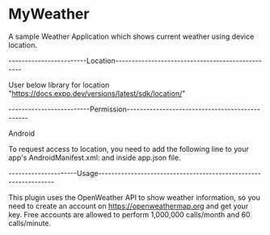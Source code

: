 # MyWeather
A sample Weather Application which shows current weather using device location.

------------------------Location-------------------------------------------------

User below library for location "https://docs.expo.dev/versions/latest/sdk/location/"

-------------------------Permission-----------------------------------------------

Android

To request access to location, you need to add the following line to your app's AndroidManifest.xml: and inside app.json file.

<uses-permission android:name="android.permission.ACCESS_FINE_LOCATION" />


---------------------Usage----------------------------------------------------------------

This plugin uses the OpenWeather API to show weather information, so you need to create an account on https://openweathermap.org and get your key. Free accounts are allowed to perform 1,000,000 calls/month and 60 calls/minute.



